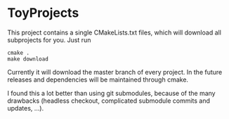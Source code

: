 ToyProjects
===========

This project contains a single CMakeLists.txt files, which
will download all subprojects for you. Just run

    cmake .
    make download
    
Currently it will download the master branch of every project.
In the future releases and dependencies will be maintained
through cmake.

I found this a lot better than using git submodules, because
of the many drawbacks (headless checkout, complicated
submodule commits and updates, ...).
